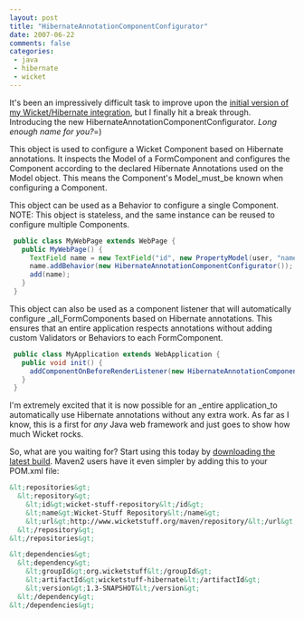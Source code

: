 ```yaml
---
layout: post
title: "HibernateAnnotationComponentConfigurator"
date: 2007-06-22
comments: false
categories:
 - java
 - hibernate
 - wicket
---
```




It's been an impressively difficult task to improve upon the [initial version of my Wicket/Hibernate integration](http://jroller.com/page/wireframe/?anchor=hibernate_annotations_and_wicket), but I finally hit a break through. Introducing the new HibernateAnnotationComponentConfigurator. _Long enough name for you?_=)




This object is used to configure a Wicket Component based on Hibernate annotations. It inspects the Model of a FormComponent and configures the Component according to the declared Hibernate Annotations used on the Model object. This means the Component's Model_must_be known when configuring a Component.




This object can be used as a Behavior to configure a single Component. NOTE: This object is stateless, and the same instance can be reused to configure multiple Components.



```java
 public class MyWebPage extends WebPage {
   public MyWebPage() {
     TextField name = new TextField("id", new PropertyModel(user, "name");
     name.addBehavior(new HibernateAnnotationComponentConfigurator());
     add(name);
   }
 }
```




This object can also be used as a component listener that will automatically configure _all_FormComponents based on Hibernate annotations. This ensures that an entire application respects annotations without adding custom Validators or Behaviors to each FormComponent.



```java
 public class MyApplication extends WebApplication {
   public void init() {
     addComponentOnBeforeRenderListener(new HibernateAnnotationComponentConfigurator());
   }
 }

```





I'm extremely excited that it is now possible for an _entire application_to automatically use Hibernate annotations without any extra work. As far as I know, this is a first for _any_ Java web framework and just goes to show how much Wicket rocks.




So, what are you waiting for? Start using this today by [downloading the latest build](http://www.wicketstuff.org/maven/repository/org/wicketstuff/wicketstuff-hibernate/). Maven2 users have it even simpler by adding this to your POM.xml file:



```xml
&lt;repositories&gt;
  &lt;repository&gt;
    &lt;id&gt;wicket-stuff-repository&lt;/id&gt;
    &lt;name&gt;Wicket-Stuff Repository&lt;/name&gt;
    &lt;url&gt;http://www.wicketstuff.org/maven/repository/&lt;/url&gt;
  &lt;/repository&gt;
&lt;/repositories&gt;

&lt;dependencies&gt;
  &lt;dependency&gt;
    &lt;groupId&gt;org.wicketstuff&lt;/groupId&gt;
    &lt;artifactId&gt;wicketstuff-hibernate&lt;/artifactId&gt;
    &lt;version&gt;1.3-SNAPSHOT&lt;/version&gt;
  &lt;/dependency&gt;
&lt;/dependencies&gt;
```
